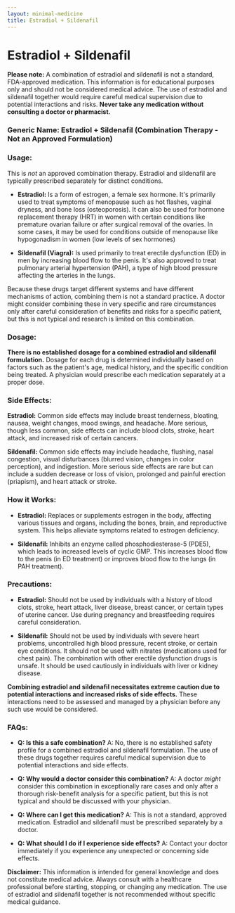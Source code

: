 ```yaml
---
layout: minimal-medicine
title: Estradiol + Sildenafil
---
```


# Estradiol + Sildenafil
**Please note:**  A combination of estradiol and sildenafil is not a standard, FDA-approved medication.  This information is for educational purposes only and should not be considered medical advice.  The use of estradiol and sildenafil together would require careful medical supervision due to potential interactions and risks.  **Never take any medication without consulting a doctor or pharmacist.**

### Generic Name: Estradiol + Sildenafil (Combination Therapy - Not an Approved Formulation)


### Usage:

This is *not* an approved combination therapy.  Estradiol and sildenafil are typically prescribed separately for distinct conditions.

* **Estradiol:**  Is a form of estrogen, a female sex hormone. It's primarily used to treat symptoms of menopause such as hot flashes, vaginal dryness, and bone loss (osteoporosis). It can also be used for hormone replacement therapy (HRT) in women with certain conditions like premature ovarian failure or after surgical removal of the ovaries.  In some cases, it may be used for conditions outside of menopause like hypogonadism in women (low levels of sex hormones)

* **Sildenafil (Viagra):** Is used primarily to treat erectile dysfunction (ED) in men by increasing blood flow to the penis.  It's also approved to treat pulmonary arterial hypertension (PAH), a type of high blood pressure affecting the arteries in the lungs.


Because these drugs target different systems and have different mechanisms of action, combining them is not a standard practice. A doctor might consider combining these in very specific and rare circumstances only after careful consideration of benefits and risks for a specific patient, but this is not typical and research is limited on this combination.


### Dosage:

**There is no established dosage for a combined estradiol and sildenafil formulation.**  Dosage for each drug is determined individually based on factors such as the patient's age, medical history, and the specific condition being treated.  A physician would prescribe each medication separately at a proper dose.



### Side Effects:

**Estradiol:** Common side effects may include breast tenderness, bloating, nausea, weight changes, mood swings, and headache. More serious, though less common, side effects can include blood clots, stroke, heart attack, and increased risk of certain cancers.

**Sildenafil:** Common side effects may include headache, flushing, nasal congestion, visual disturbances (blurred vision, changes in color perception), and indigestion. More serious side effects are rare but can include a sudden decrease or loss of vision, prolonged and painful erection (priapism), and heart attack or stroke.  


### How it Works:

* **Estradiol:** Replaces or supplements estrogen in the body, affecting various tissues and organs, including the bones, brain, and reproductive system.  This helps alleviate symptoms related to estrogen deficiency.

* **Sildenafil:** Inhibits an enzyme called phosphodiesterase-5 (PDE5), which leads to increased levels of cyclic GMP.  This increases blood flow to the penis (in ED treatment) or improves blood flow to the lungs (in PAH treatment).


### Precautions:

* **Estradiol:**  Should not be used by individuals with a history of blood clots, stroke, heart attack, liver disease, breast cancer, or certain types of uterine cancer.  Use during pregnancy and breastfeeding requires careful consideration.

* **Sildenafil:** Should not be used by individuals with severe heart problems, uncontrolled high blood pressure, recent stroke, or certain eye conditions.  It should not be used with nitrates (medications used for chest pain).  The combination with other erectile dysfunction drugs is unsafe.  It should be used cautiously in individuals with liver or kidney disease.

**Combining estradiol and sildenafil necessitates extreme caution due to potential interactions and increased risks of side effects.**  These interactions need to be assessed and managed by a physician before any such use would be considered.


### FAQs:

* **Q: Is this a safe combination?** A:  No, there is no established safety profile for a combined estradiol and sildenafil formulation.  The use of these drugs together requires careful medical supervision due to potential interactions and side effects.

* **Q:  Why would a doctor consider this combination?**  A:  A doctor *might* consider this combination in exceptionally rare cases and only after a thorough risk-benefit analysis for a specific patient, but this is not typical and should be discussed with your physician.

* **Q: Where can I get this medication?** A:  This is not a standard, approved medication.  Estradiol and sildenafil must be prescribed separately by a doctor.

* **Q: What should I do if I experience side effects?** A: Contact your doctor immediately if you experience any unexpected or concerning side effects.


**Disclaimer:** This information is intended for general knowledge and does not constitute medical advice.  Always consult with a healthcare professional before starting, stopping, or changing any medication.  The use of estradiol and sildenafil together is not recommended without specific medical guidance.
